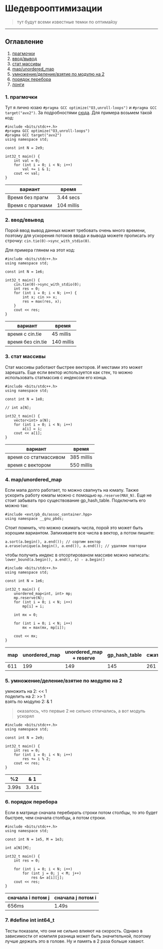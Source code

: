 # Шедеврооптимизации
> тут будут всеми известные темки по оптимайзу
---

## Оглавление
1. [прагмочки](#1-прагмочки)
2. [ввод/вывод](#2-вводввывод)
3. [стат массивы](#3-стат-массивы)
4. [map/unordered_map](#4-mapunordered_map)
5. [умножение/деление/взятие по модулю на 2](#5-умножениеделениевзятие-по-модулю-на-2)
6. [порядок перебора](#6-порядок-перебора)
7. [лонги](#7-define-int-int64_t)

### 1. прагмочки
Тут я лично юзаю ```#pragma GCC optimize("O3,unroll-loops")``` и ```#pragma GCC target("avx2")```.
За подробностями [сюда](https://codeforces.com/blog/entry/129283).
Для примера возьмем такой код:

```
#include <bits/stdc++.h>
#pragma GCC optimize("O3,unroll-loops")
#pragma GCC target("avx2")
using namespace std;

const int N = 2e9;

int32_t main() {
    int val = 0;
    for (int i = 0; i < N; i++)
        val += i & 1;
    cout << val;
}
```
| вариант          | время      |
|------------------|------------|
| Время без прагм  | 3.44 secs  |
| Время с прагмами | 104 millis |


### 2. ввод/ввывод
Порой ввод вывод данных может требовать очень много времени, поэтому для ускорения потоков ввода и вывода можете прописать эту строчку: ```cin.tie(0)->sync_with_stdio(0)```.

Для примера глянем на этот код:

```
#include <bits/stdc++.h>
using namespace std;

const int N = 1e6;

int32_t main() {
    cin.tie(0)->sync_with_stdio(0);
    int res = 0;
    for (int i = 0; i < N; i++) {
        int x; cin >> x;
        res = max(res, x);
    }
    cout << res;
}
```

| вариант         | время     |
|-----------------|---------- |
|время с cin.tie  | 45 millis |
|время без cin.tie| 140 millis|

### 3. стат массивы
Стат массивы работают быстрее векторов. И местами это может зарешать. Еще если вектор используется как стек, то можно использовать статмассив с индексом его конца.

```
#include <bits/stdc++.h>
using namespace std;

const int N = 1e8;

// int a[N];

int32_t main() {
    vector<int> a(N);
    for (int i = 0; i < N; i++)
        a[i] = i;
    cout << a[1];
}
```
| вариант               | время     |
|-----------------------|---------- |
|время со статмассивом  | 385 millis|
|время с вектором       | 550 millis|


### 4. map/unordered_map
Если мапа долго работает, то можно свапнуть на юмапу. Также ускорить работу юмапы можно с помощью ```mp.reserve(MAX_N)```.
Еще не стоит забывать про существование gp_hash_table. Подключить его можно так:
```
#include <ext/pb_ds/assoc_container.hpp>
using namespace __gnu_pbds;
```

Стоит помнить, что можно сжимать числа, порой это может быть хорошим вариантом. Запихиваете все числа в вектор, а потом пишите:
```
a.sort(a.begin(), a.end()); // сортим вектор
a.erase(unique(a.begin(), a.end()), a.end()); // удаляем повторки
```

чтобы получить индекс в отсортированом массиве можно написать: ```lower_bound(a.begin(), a.end(), x) - a.begin()```


```
#include <bits/stdc++.h>
using namespace std;

const int N = 1e6;

int32_t main() {
    unordered_map<int, int> mp;
    mp.reserve(N);
    for (int i = 0; i < N; i++)
        mp[i] = i;
    
    int mx = 0;

    for (int i = 0; i < N; i++)
        mx = max(mx, mp[i]);

    cout << mx;
}
```
|map|unordered_map|unordered_map + reserve | gp_hash_table |сжатие|
|---|-------------|------------------------|---------------|------|
|611|199          |149                     |145            |261   |

### 5. умножение/деление/взятие по модулю на 2
умножить на 2: << 1  
поделить на 2: >> 1  
взять по модулю 2: & 1

> оказалось, что первые 2 не сильно отличались, а вот модуль ускорял

```
#include <bits/stdc++.h>
using namespace std;

const int N = 2e9;

int32_t main() {
    int res = 0;
    for (int i = 0; i < N; i++)
        res += i % 2;
    cout << res;    
}
```

| %2  | & 1   |
|-----|-------|
|3.99s| 3.41s |

### 6. порядок перебора
Если в матрице сначала перебирать строки потом столбцы, то это будет быстрее, чем сначала столбцы, а потом строки.

```
#include <bits/stdc++.h>
using namespace std;

const int N = 1e5, M = 1e3;

int a[N][M];

int32_t main() {
    int res = 0;
    
    for (int i = 0; i < N; i++)
        for (int j = 0; j < M; j++)
            res &= a[i][j];
    cout << res;
}
```

|сначала i потом j| сначала j потом i |
|-----------------|-------------------|
|656ms            |1.49s              |

### 7. #define int int64_t
Тесты показали, что они не сильно влияют на скорость. Однако в зависимости от компиля разница может быть значительной, поэтому лучше держать это в голове. Ну и память в 2 раза больше хавают.
